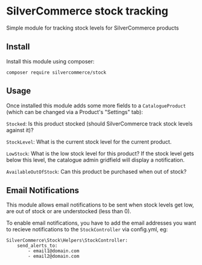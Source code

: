 # SilverCommerce stock tracking

Simple module for tracking stock levels for SilverCommerce products

## Install

Install this module using composer:

    composer require silvercommerce/stock

## Usage

Once installed this module adds some more fields to a `CatalogueProduct` (which can be changed
via a Product's "Settings" tab):

`Stocked`: Is this product stocked (should SilverCommerce track stock levels against it)?

`StockLevel`: What is the current stock level for the current product.

`LowStock`: What is the low stock level for this product? If the stock level gets below this level,
the catalogue admin gridfield will display a notification.

`AvailableOutOfStock`: Can this product be purchased when out of stock?

## Email Notifications

This module allows email notifications to be sent when stock levels get low, are out of stock or
are understocked (less than 0).

To enable email notifications, you have to add the email addresses you want to recieve notifications
to the `StockController` via config.yml, eg:

    SilverCommerce\Stock\Helpers\StockController:
        send_alerts_to:
            - email1@domain.com
            - email2@domain.com
